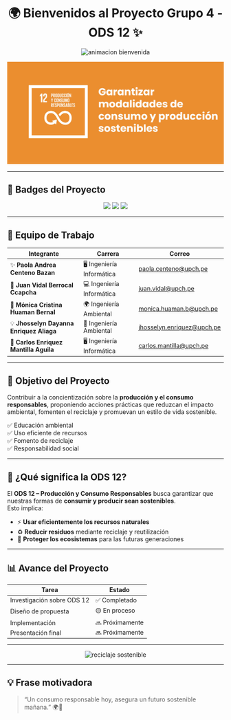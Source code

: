 <!-- ✨ Portada Animada con Shields y GIF -->
<h1 align="center">🌍 Bienvenidos al Proyecto Grupo 4 - ODS 12 ✨</h1>

<p align="center">
  <img src="https://readme-typing-svg.herokuapp.com?size=28&color=3CB371&center=true&vCenter=true&width=950&lines=🌱+Producción+y+Consumo+Responsables;💡+Innovando+para+un+futuro+sostenible;🤝+Trabajo+en+equipo+y+responsabilidad+social" alt="animacion bienvenida">
</p>

<p align="center">
  <img src="https://github.com/JuanVidalx/Grupo-4_Fundamentos-de-dise-o/blob/05fad9449a39b9e1cc774faa3228613bc974876a/ods12.jpg" width="600" alt="ODS 12">
</p>

---

## 🏅 Badges del Proyecto  

<p align="center">
  <img src="https://img.shields.io/badge/ODS-12-green?style=for-the-badge&logo=leaflet&logoColor=white" />
  <img src="https://img.shields.io/badge/Equipo-Grupo%204-blue?style=for-the-badge&logo=people&logoColor=white" />
  <img src="https://img.shields.io/badge/Sostenibilidad-100%25-success?style=for-the-badge&logo=recycle&logoColor=white" />
</p>

---

## 👥 Equipo de Trabajo  

| Integrante | Carrera | Correo |  
|------------|---------|--------|  
| ✨ **Paola Andrea Centeno Bazan** | 🖥️ Ingeniería Informática | [paola.centeno@upch.pe](mailto:paola.centeno@upch.pe) |  
| 🚀 **Juan Vidal Berrocal Ccapcha** | 💻 Ingeniería Informática | [juan.vidal@upch.pe](mailto:juan.vidal@upch.pe) |  
| 🌱 **Mónica Cristina Huaman Bernal** | 🌍 Ingeniería Ambiental | [monica.huaman.b@upch.pe](mailto:monica.huaman.b@upch.pe) |  
| 💡 **Jhosselyn Dayanna Enriquez Aliaga** | 🌱 Ingeniería Ambiental | [jhosselyn.enriquez@upch.pe](mailto:jhosselyn.enriquez@upch.pe) |  
| 🔧 **Carlos Enriquez Mantilla Aguila** | 🖥️ Ingeniería Informática | [carlos.mantilla@upch.pe](mailto:carlos.mantilla@upch.pe) |  

---

## 🎯 Objetivo del Proyecto  

Contribuir a la concientización sobre la **producción y el consumo responsables**, proponiendo acciones prácticas que reduzcan el impacto ambiental, fomenten el reciclaje y promuevan un estilo de vida sostenible.  

✅ Educación ambiental  
✅ Uso eficiente de recursos  
✅ Fomento de reciclaje  
✅ Responsabilidad social  

---

## 📌 ¿Qué significa la ODS 12?  

El **ODS 12 – Producción y Consumo Responsables** busca garantizar que nuestras formas de **consumir y producir sean sostenibles**.  
Esto implica:  

- ⚡ **Usar eficientemente los recursos naturales**  
- ♻️ **Reducir residuos** mediante reciclaje y reutilización  
- 🌱 **Proteger los ecosistemas** para las futuras generaciones  

---

## 📊 Avance del Proyecto  

| Tarea | Estado |
|-------|---------|
| Investigación sobre ODS 12 | ✅ Completado |
| Diseño de propuesta | 🟡 En proceso |
| Implementación | 🔜 Próximamente |
| Presentación final | 🔜 Próximamente |

---

<p align="center">
  <img src="https://i.pinimg.com/originals/71/12/df/7112dfa340bd72b757a68b0f1394e0dc.gif" width="450" alt="reciclaje sostenible">
</p>  

---

## 💡 Frase motivadora  

> “Un consumo responsable hoy, asegura un futuro sostenible mañana.” 🌍💚  
